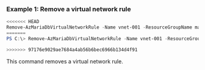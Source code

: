 ### Example 1: Remove a virtual network rule
```powershell
<<<<<<< HEAD
Remove-AzMariaDbVirtualNetworkRule -Name vnet-001 -ResourceGroupName mariadb-test-qu5ov0 -ServerName mariadb-test-9pebvn
=======
PS C:\> Remove-AzMariaDbVirtualNetworkRule -Name vnet-001 -ResourceGroupName mariadb-test-qu5ov0 -ServerName mariadb-test-9pebvn

>>>>>>> 97176e9029ae7684a4ab56b6bec6966b134d4f91
```

This command removes a virtual network rule.


